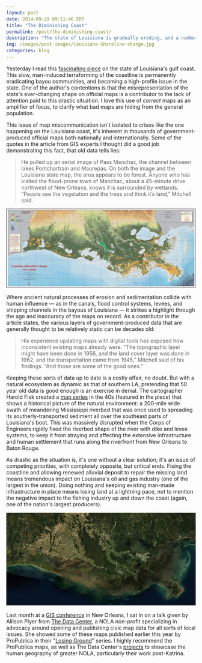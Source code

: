 ```yaml
---
layout: post
date: 2014-09-29 09:11:46 EDT
title: "The Diminishing Coast"
permalink: /post/the-diminishing-coast/
description: "The state of Louisiana is gradually eroding, and a number of groups are using maps to highlight the gravity of the situation."
img: /images/post-images/louisiana-shoreline-change.jpg
categories: blog
---
```


Yesterday I read this [fascinating piece](https://medium.com/matter/louisiana-loses-its-boot-b55b3bd52d1e) on the state of Louisiana's gulf coast. This slow, man-induced  terraforming of the coastline is permanently eradicating bayou communities, and becoming a high-profile issue in the state. One of the author's contentions is that the misrepresentation of the state's  ever-changing shape on official maps is a contributor to the lack of attention paid to this drastic situation. I love this use of _correct_ maps as an amplifier of focus, to clarify what bad maps are hiding from the general population.

This issue of map miscommunication isn't isolated to crises like the one happening on the Louisiana coast, it's inherent in thousands of government-produced official maps both nationally and internationally. Some of the quotes in the article from GIS experts I thought did a good job demonstrating this fact, that old data tells lies:

>He pulled up an aerial image of Pass Manchac, the channel between lakes Pontchartrain and Maurepas. On both the image and the Louisiana state map, the area appears to be forest. Anyone who has visited the flood-prone town of Manchac, about a 45-minute drive northwest of New Orleans, knows it is surrounded by wetlands. “People see the vegetation and the trees and think it’s land,” Mitchell said.

![Louisiana's moving edges](/images/post-images/louisiana-shoreline-change.jpg)

Where ancient natural processes of erosion and sedimentation collide with human influence &mdash; as in the canals, flood control systems, levees, and shipping channels in the bayous of Louisiana &mdash; it strikes a highlight through the age and inaccuracy of the maps on record. As a contributor in the article states, the various layers of government-produced data that are generally thought to be relatively static can be decades old:

>His experience updating maps with digital tools has exposed how inconsistent existing maps already were. “The topographic layer might have been done in 1956, and the land cover layer was done in 1962, and the transportation came from 1945,” Mitchell said of his findings. “And those are some of the good ones.”

Keeping these sorts of data up to date is a costly affair, no doubt. But with a natural ecosystem as dynamic as that of southern LA, pretending that 50 year old data is good enough is an exercise in denial. The cartographer Harold Fisk created a [map series](http://www.radicalcartography.net/index.html?fisk) in the 40s (featured in the piece) that shows a historical picture of the natural environment: a 200-mile wide swath of meandering Mississippi riverbed that was once used to spreading its southerly-transported sediment all over the southeast parts of Louisiana's  boot. This was massively disrupted when the Corps of Engineers rigidly fixed the riverbed shape of the river with dike and levee systems, to keep it from straying and affecting the extensive infrastructure and human settlement that runs along the riverfront from New Orleans to Baton Rouge.

As drastic as the situation is, it's one without a clear solution; it's an issue of competing priorities, with completely opposite, but critical ends. Fixing the coastline and allowing renewed alluvial deposit to repair the missing land means tremendous impact on Louisiana's oil and gas industry (one of the largest in the union). Doing nothing and keeping existing man-made infrastructure in place means losing land at a lightning pace, not to mention the negative impact to the fishing industry up and down the coast (again, one of the nation's largest producers).

![Louisiana from space](/images/post-images/louisiana-imagery.jpg)

Last month at a [GIS conference](http://urisa.org/gispro) in New Orleans, I sat in on a talk given by Allison Plyer from [The Data Center](http://www.datacenterresearch.org/), a NOLA non-profit specializing in advocacy around opening and publishing civic map data for all sorts of local issues. She showed some of these maps published earlier this year by ProPublica in their "[Losing Ground](http://projects.propublica.org/louisiana/)" series. I highly recommend the ProPublica maps, as well as The Data Center's [projects](http://www.datacenterresearch.org/maps/) to showcase the human geography of greater NOLA, particularly their work post-Katrina.
